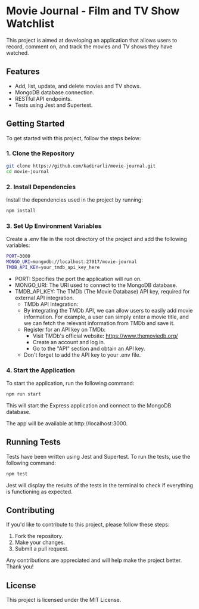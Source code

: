 # Movie Journal - Film and TV Show Watchlist

This project is aimed at developing an application that allows users to record, comment on, and track the movies and TV shows they have watched.

## Features

- Add, list, update, and delete movies and TV shows.
- MongoDB database connection.
- RESTful API endpoints.
- Tests using Jest and Supertest.

## Getting Started

To get started with this project, follow the steps below:

### 1. Clone the Repository

```bash
git clone https://github.com/kadirarli/movie-journal.git
cd movie-journal
```

### 2. Install Dependencies
Install the dependencies used in the project by running:

```bash
npm install
```

### 3. Set Up Environment Variables
Create a .env file in the root directory of the project and add the following variables:

```bash
PORT=3000
MONGO_URI=mongodb://localhost:27017/movie-journal
TMDB_API_KEY=your_tmdb_api_key_here
```
- PORT: Specifies the port the application will run on.
- MONGO_URI: The URI used to connect to the MongoDB database.
- TMDB_API_KEY: The TMDb (The Movie Database) API key, required for external API integration.
  - TMDb API Integration:
  - By integrating the TMDb API, we can allow users to easily add movie information. For example, a user can simply enter a movie title, and we can fetch the relevant information from TMDb and save it.
  - Register for an API key on TMDb:
    - Visit TMDb's official website: https://www.themoviedb.org/
    - Create an account and log in.
    - Go to the "API" section and obtain an API key.
  - Don't forget to add the API key to your .env file.
    
### 4. Start the Application
To start the application, run the following command:

```bash
npm run start
```

This will start the Express application and connect to the MongoDB database.

The app will be available at http://localhost:3000.

## Running Tests
Tests have been written using Jest and Supertest. To run the tests, use the following command:

```bash
npm test
```

Jest will display the results of the tests in the terminal to check if everything is functioning as expected.

## Contributing
If you'd like to contribute to this project, please follow these steps:

1. Fork the repository.
2. Make your changes.
3. Submit a pull request.

Any contributions are appreciated and will help make the project better. Thank you!

## License
This project is licensed under the MIT License.